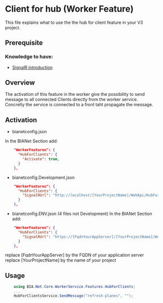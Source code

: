# Client for hub (Worker Feature)
This file explains what to use the the hub for client feature in your V3 project.

## Prerequisite

### Knowledge to have:
* [SignalR introduction](https://docs.microsoft.com/fr-fr/aspnet/signalr/overview/getting-started/introduction-to-signalr)

## Overview
The activation of this feature in the worker give the possibility to send message to all connected Clients directly from the worker service.
Concretly the service is connected to a front taht propagate the message. 

## Activation
* bianetconfig.json

In the BIANet Section add:
```Json
    "WorkerFeatures": {
      "HubForClients": {
        "Activate": true,
      }
    },
```
* bianetconfig.Development.json
```Json
    "WorkerFeatures": {
      "HubForClients": {
        "SignalRUrl": "http://localhost/[YourProjectName]/WebApi/HubForClients"
      }
    },
```
* bianetconfig.ENV.json (4 files not Development)
In the BIANet Section add:
```Json
    "WorkerFeatures": {
      "HubForClients": {
        "SignalRUrl": "https://[FqdnYourAppServer]/[YourProjectName]/WebApi/HubForClients"
      }
    },
```
replace [FqdnYourAppServer] by the FQDN of your application server
replace [YourProjectName] by the name of your project

## Usage
```csharp
    using BIA.Net.Core.WorkerService.Features.HubForClients;
    ...
    HubForClientsService.SendMessage("refresh-planes", "");
```